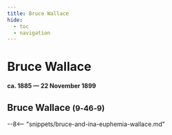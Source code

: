 ```yaml
---
title: Bruce Wallace
hide:
  - toc
  - navigation 
---
```


# Bruce Wallace

**ca. 1885 — 22 November 1899**

## Bruce Wallace <small>(9‑46‑9)</small>

--8<-- "snippets/bruce-and-ina-euphemia-wallace.md"
